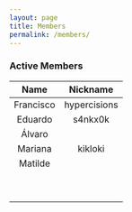 ```yaml
---
layout: page
title: Members
permalink: /members/
---
```


### Active Members

| Name            |   Nickname    |
| :--------------:|:-------------:|
|   Francisco     |  hypercisions |        
|    Eduardo      |   s4nkx0k     |   
|    Álvaro       |               |  
|    Mariana      |    kikloki    | 
|    Matilde      |               | 
|                 |               | 
|                 |               | 
|                 |               | 
|                 |               | 
|                 |               | 
|                 |               | 
|                 |               | 
|                 |               | 
|                 |               |  

